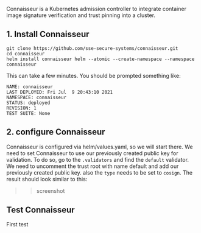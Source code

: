 Connaisseur is a Kubernetes admission controller to integrate container image signature verification and trust pinning into a cluster.


## 1. Install Connaisseur

```
git clone https://github.com/sse-secure-systems/connaisseur.git
cd connaisseur
helm install connaisseur helm --atomic --create-namespace --namespace connaisseur
```

This can take a few minutes. You should be prompted something like:

```
NAME: connaisseur
LAST DEPLOYED: Fri Jul  9 20:43:10 2021
NAMESPACE: connaisseur
STATUS: deployed
REVISION: 1
TEST SUITE: None
```


## 2. configure Connaisseur

Connaisseur is configured via helm/values.yaml, so we will start there. We need to set Connaisseur to use our previously created public key for validation. To do so, go to the `.validators` and find the `default` validator. We need to uncomment the trust root with name default and add our previously created public key. also the `type` needs to be set to `cosign`. 
The result should look similar to this:

>> screenshot

## Test Connaisseur

First test 



